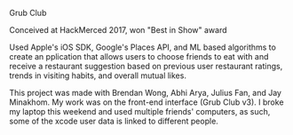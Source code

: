 Grub Club

Conceived at HackMerced 2017, won "Best in Show" award

Used Apple's iOS SDK, Google's Places API, and ML based algorithms to create an pplication that allows users to
choose friends to eat with and receive a restaurant suggestion based on previous user restaurant ratings,
trends in visiting habits, and overall mutual likes.

This project was made with Brendan Wong, Abhi Arya, Julius Fan, and Jay Minakhom.
My work was on the front-end interface (Grub Club v3). I broke my laptop this weekend
and used multiple friends' computers, as such, some of the xcode user data is linked to different
people.
